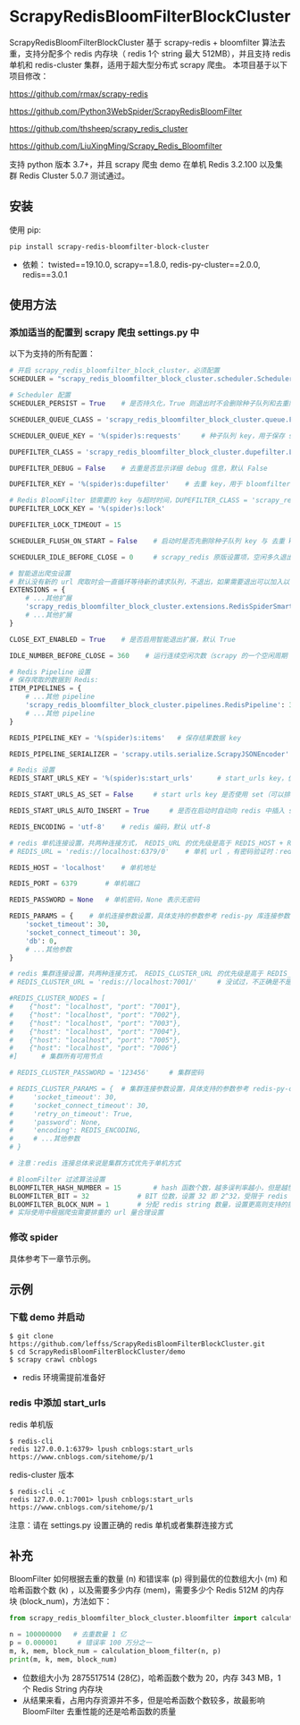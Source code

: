 # ScrapyRedisBloomFilterBlockCluster
ScrapyRedisBloomFilterBlockCluster 基于 scrapy-redis + bloomfilter 算法去重，支持分配多个 redis 内存块（ redis 1个 string 最大 512MB），并且支持 redis 单机和 redis-cluster 集群，适用于超大型分布式 scrapy 爬虫。
本项目基于以下项目修改：

https://github.com/rmax/scrapy-redis

https://github.com/Python3WebSpider/ScrapyRedisBloomFilter

https://github.com/thsheep/scrapy_redis_cluster

https://github.com/LiuXingMing/Scrapy_Redis_Bloomfilter


支持 python 版本 3.7+，并且 scrapy 爬虫 demo 在单机 Redis 3.2.100 以及集群 Redis Cluster 5.0.7 测试通过。

## 安装

使用 pip:
```
pip install scrapy-redis-bloomfilter-block-cluster
```
- 依赖： twisted==19.10.0, scrapy==1.8.0,  redis-py-cluster==2.0.0, redis==3.0.1

## 使用方法

### 添加适当的配置到 scrapy 爬虫 settings.py 中

以下为支持的所有配置：
```python
# 开启 scrapy_redis_bloomfilter_block_cluster，必须配置
SCHEDULER = "scrapy_redis_bloomfilter_block_cluster.scheduler.Scheduler"

# Scheduler 配置
SCHEDULER_PERSIST = True	# 是否持久化，True 则退出时不会删除种子队列和去重队列，默认 True

SCHEDULER_QUEUE_CLASS = 'scrapy_redis_bloomfilter_block_cluster.queue.FifoQueue'    # 种子队列类，支持 FifoQueue（先进先出）, LifoQueue（先进后出）, PriorityQueue（优先级） or SimpleQueue（简化版先进先出），默认 FifoQueue

SCHEDULER_QUEUE_KEY = '%(spider)s:requests'     # 种子队列 key，用于保存 scrapy 待请求 Request 对象（序列化），默认 %(spider)s:requests，其中 %(spider)s 表示当前爬虫名称

DUPEFILTER_CLASS = 'scrapy_redis_bloomfilter_block_cluster.dupefilter.LockRFPDupeFilter'    # 去重类，可以是 RFPDupeFilter 或者 LockRFPDupeFilter，后者在使用 BloomFilter 判断时会加锁以确保准确性，但是性能大概会降低 30% 左右，推荐分布式爬虫使用

DUPEFILTER_DEBUG = False	# 去重是否显示详细 debug 信息，默认 False

DUPEFILTER_KEY = '%(spider)s:dupefilter'    # 去重 key，用于 bloomfilter 算法去重，redis string 类型

# Redis BloomFilter 锁需要的 key 与超时时间，DUPEFILTER_CLASS = 'scrapy_redis_bloomfilter_block_cluster.dupefilter.LockRFPDupeFilter' 时有效
DUPEFILTER_LOCK_KEY = '%(spider)s:lock'

DUPEFILTER_LOCK_TIMEOUT = 15

SCHEDULER_FLUSH_ON_START = False	# 启动时是否先删除种子队列 key 与 去重 key，分布式爬虫时谨慎设置，默认 False

SCHEDULER_IDLE_BEFORE_CLOSE = 0     # scrapy_redis 原版设置项，空闲多久退出，0 不退出，经过验证设置 > 0，空闲也不会退出，已优化为其他配置关闭，见下面的配置，默认 0

# 智能退出爬虫设置
# 默认没有新的 url 爬取时会一直循环等待新的请求队列，不退出，如果需要退出可以加入以下配置:
EXTENSIONS = {
    # ...其他扩展
    'scrapy_redis_bloomfilter_block_cluster.extensions.RedisSpiderSmartIdleClosedExensions': 300,
    # ...其他扩展
}

CLOSE_EXT_ENABLED = True    # 是否启用智能退出扩展，默认 True

IDLE_NUMBER_BEFORE_CLOSE = 360    # 运行连续空闲次数（scrapy 的一个空闲周期 5s 左右，空闲总时间则约等于 IDLE_NUMBER_BEFORE_CLOSE * 5s）退出，大于 0 的整数，默认 360

# Redis Pipeline 设置
# 保存爬取的数据到 Redis:
ITEM_PIPELINES = {
    # ...其他 pipeline
    'scrapy_redis_bloomfilter_block_cluster.pipelines.RedisPipeline': 300,
    # ...其他 pipeline
}

REDIS_PIPELINE_KEY = '%(spider)s:items'   # 保存结果数据 key

REDIS_PIPELINE_SERIALIZER = 'scrapy.utils.serialize.ScrapyJSONEncoder'	# 保存结果数据使用的序列化类，类必须有 encode 方法

# Redis 设置
REDIS_START_URLS_KEY = '%(spider)s:start_urls'		# start_urls key，优先级低于项目编写的 spider 类中设置的变量: redis_key

REDIS_START_URLS_AS_SET = False		# start urls key 是否使用 set（可以排重）。使用 list 时 redis 中插入 start_urls: lpush [REDIS_START_URLS_KEY] [start_urls]；使用 set 时 redis 中插入 start_urls: sadd [REDIS_START_URLS_KEY] [start_urls]，默认 False，使用 list

REDIS_START_URLS_AUTO_INSERT = True		# 是否在启动时自动向 redis 中插入 start_urls，优先级低于项目编写的 spider 类中设置的变量: auto_insert，当为 True 时，spider 类必须包含 start_urls 列表变量，默认 True

REDIS_ENCODING = 'utf-8'	# redis 编码，默认 utf-8

# redis 单机连接设置，共两种连接方式， REDIS_URL 的优先级是高于 REDIS_HOST + REDIS_PORT 的
# REDIS_URL = 'redis://localhost:6379/0'	# 单机 url ，有密码验证时：redis://:admin123@localhost:6379/0

REDIS_HOST = 'localhost'	# 单机地址

REDIS_PORT = 6379		# 单机端口

REDIS_PASSWORD = None	# 单机密码，None 表示无密码

REDIS_PARAMS = {	# 单机连接参数设置，具体支持的参数参考 redis-py 库连接参数
    'socket_timeout': 30,
    'socket_connect_timeout': 30,
    'db': 0,
    # ...其他参数
}

# redis 集群连接设置，共两种连接方式， REDIS_CLUSTER_URL 的优先级是高于 REDIS_CLUSTER_NODES 的
# REDIS_CLUSTER_URL = 'redis://localhost:7001/'		# 没试过，不正确是不是这样设置

#REDIS_CLUSTER_NODES = [
#    {"host": "localhost", "port": "7001"},
#    {"host": "localhost", "port": "7002"},
#    {"host": "localhost", "port": "7003"},
#    {"host": "localhost", "port": "7004"},
#    {"host": "localhost", "port": "7005"},
#    {"host": "localhost", "port": "7006"}
#]		# 集群所有可用节点

# REDIS_CLUSTER_PASSWORD = '123456'		# 集群密码

# REDIS_CLUSTER_PARAMS = {	# 集群连接参数设置，具体支持的参数参考 redis-py-cluster 库连接参数
#     'socket_timeout': 30,
#     'socket_connect_timeout': 30,
#     'retry_on_timeout': True,
#     'password': None,
#     'encoding': REDIS_ENCODING,
#     # ...其他参数
# }

# 注意：redis 连接总体来说是集群方式优先于单机方式

# BloomFilter 过滤算法设置
BLOOMFILTER_HASH_NUMBER = 15		# hash 函数个数，越多误判率越小，但是越慢，默认 15
BLOOMFILTER_BIT = 32			# BIT 位数，设置 32 即 2^32，受限于 redis string 类型最大容量，最大 2^32，默认 32
BLOOMFILTER_BLOCK_NUM = 1		# 分配 redis string 数量，设置更高则支持的排重元素就越多，占用 redis 资源越多，最大 256，默认 1
# 实际使用中根据爬虫需要排重的 url 量合理设置

```

### 修改 spider
具体参考下一章节示例。


## 示例

### 下载 demo 并启动
```
$ git clone https://github.com/leffss/ScrapyRedisBloomFilterBlockCluster.git
$ cd ScrapyRedisBloomFilterBlockCluster/demo
$ scrapy crawl cnblogs
```
- redis 环境需提前准备好

### redis 中添加 start_urls

redis 单机版
```
$ redis-cli
redis 127.0.0.1:6379> lpush cnblogs:start_urls https://www.cnblogs.com/sitehome/p/1
```

redis-cluster 版本
```
$ redis-cli -c
redis 127.0.0.1:7001> lpush cnblogs:start_urls https://www.cnblogs.com/sitehome/p/1
```

注意：请在 settings.py 设置正确的 redis 单机或者集群连接方式


## 补充
BloomFilter 如何根据去重的数量 (n) 和错误率 (p) 得到最优的位数组大小 (m) 和哈希函数个数 (k) ，以及需要多少内存 (mem)，需要多少个 Redis 512M 的内存块 (block_num)，方法如下：
```python
from scrapy_redis_bloomfilter_block_cluster.bloomfilter import calculation_bloom_filter

n = 100000000   # 去重数量 1 亿 
p = 0.000001     # 错误率 100 万分之一
m, k, mem, block_num = calculation_bloom_filter(n, p)
print(m, k, mem, block_num)

```
- 位数组大小为 2875517514 (28亿)，哈希函数个数为 20，内存 343 MB，1 个 Redis String 内存块
- 从结果来看，占用内存资源并不多，但是哈希函数个数较多，故最影响 BloomFilter 去重性能的还是哈希函数的质量
